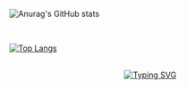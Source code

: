![Anurag's GitHub stats](https://github-readme-stats.vercel.app/api?username=andreigenestra&show_icons=true&theme=radical)

<br>

[![Top Langs](https://github-readme-stats.vercel.app/api/top-langs/?username=andreigenestra)](https://github.com/andreigenestra/github-readme-stats)

<br> 

<div align="center">
  <a href="https://git.io/typing-svg"><img src="https://readme-typing-svg.demolab.com?font=Fira+Code&weight=600&size=25&pause=1000&color=F736CA&background=FF56FF00&center=true&width=435&lines=Olá+Me-Chamo+Andrei+" alt="Typing SVG" /></a>
</div>
